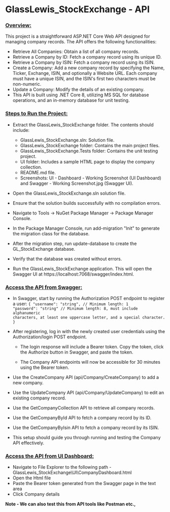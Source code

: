 <h1>GlassLewis_StockExchange - API</h1>

<u><h3>Overview:</u></h3>

This project is a straightforward ASP.NET Core Web API designed for managing company records. The API offers the following functionalities:

- Retrieve All Companies: Obtain a list of all company records.
- Retrieve a Company by ID: Fetch a company record using its unique ID.
- Retrieve a Company by ISIN: Fetch a company record using its ISIN.
- Create a Company: Add a new company record by specifying the Name, Ticker, Exchange, ISIN, and optionally a Website URL. Each company must have a unique ISIN, and the ISIN's first two characters must be non-numeric.
- Update a Company: Modify the details of an existing company.
- This API is built using .NET Core 8, utilizing MS SQL for database operations, and an in-memory database for unit testing.

<u><h3>Steps to Run the Project:</u></h3>
- Extract the GlassLewis_StockExchange folder. The contents should include:

	- GlassLewis_StockExchange.sln: Solution file.
	- GlassLewis_StockExchange folder: Contains the main project files.
	- GlassLewis_StockExchange.Tests folder: Contains the unit testing project.
	- UI folder: Includes a sample HTML page to display the company collection.
	- README.md file.
	- Screenshots: UI - Dashboard - Working Screenshot (UI Dashboard) and Swagger - Working Screenshot.jpg (Swagger UI).
- Open the GlassLewis_StockExchange.sln solution file.

- Ensure that the solution builds successfully with no compilation errors.

- Navigate to Tools -> NuGet Package Manager -> Package Manager Console.

- In the Package Manager Console, run add-migration "Init" to generate the migration class for the database.

- After the migration step, run update-database to create the GL_StockExchange database.

- Verify that the database was created without errors.

- Run the GlassLewis_StockExchange application. This will open the Swagger UI at https://localhost:7068/swagger/index.html.

<u><h3>Access the API from Swagger:</h3></u>
- In Swagger, start by running the Authorization POST endpoint to register a user:
	<code>{
	  "username": "string", // Minimum length: 1
	  "password": "string"  // Minimum length: 8, must include alphanumeric characters, at least one uppercase letter, and a special character.
	}
   </code>
- After registering, log in with the newly created user credentials using the Authorization/login POST endpoint.

  - The login response will include a Bearer token. Copy the token, click the Authorize button in Swagger, and paste the token.

  - The Company API endpoints will now be accessible for 30 minutes using the Bearer token.

- Use the CreateCompany API (api/Company/CreateCompany) to add a new company.

- Use the UpdateCompany API (api/Company/UpdateCompany) to edit an existing company record.

- Use the GetCompanyCollection API to retrieve all company records.

- Use the GetCompanyById API to fetch a company record by its ID.

- Use the GetCompanyByIsin API to fetch a company record by its ISIN.

- This setup should guide you through running and testing the Company API effectively.

<u><h3>Access the API from UI Dashboard:</h3></u>

- Navigate to File Explorer to the following path - GlassLewis_StockExchange\UI\CompanyDashboard.html
- Open the Html file
- Paste the Bearer token generated from the Swagger page in the text area
- Click Company details

<b>Note - We can also test this from API tools like Postman etc.,</b>

